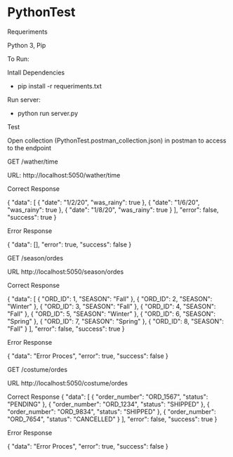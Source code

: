 # PythonTest

Requeriments

Python 3, 
Pip

To Run:

Intall Dependencies

- pip install -r requeriments.txt

Run server:

- python run server.py

Test

Open collection (PythonTest.postman_collection.json) in postman to access to the endpoint

GET /wather/time

URL: http://localhost:5050/wather/time

Correct Response

{
    "data": [
        {
            "date": "1/2/20",
            "was_rainy": true
        },
        {
            "date": "1/6/20",
            "was_rainy": true
        },
        {
            "date": "1/8/20",
            "was_rainy": true
        }
    ],
    "error": false,
    "success": true
}

Error Response 

{
    "data": [],
    "error": true,
    "success": false
}

GET /season/ordes

URL http://localhost:5050/season/ordes

Correct Response

{
    "data": [
        {
            "ORD_ID": 1,
            "SEASON": "Fall"
        },
        {
            "ORD_ID": 2,
            "SEASON": "Winter"
        },
        {
            "ORD_ID": 3,
            "SEASON": "Fall"
        },
        {
            "ORD_ID": 4,
            "SEASON": "Fall"
        },
        {
            "ORD_ID": 5,
            "SEASON": "Winter"
        },
        {
            "ORD_ID": 6,
            "SEASON": "Spring"
        },
        {
            "ORD_ID": 7,
            "SEASON": "Spring"
        },
        {
            "ORD_ID": 8,
            "SEASON": "Fall"
        }
    ],
    "error": false,
    "success": true
}

Error Response

{
    "data": "Error Proces",
    "error": true,
    "success": false
}

GET /costume/ordes

URL http://localhost:5050/costume/ordes

Correct Response 
{
    "data": [
        {
            "order_number": "ORD_1567",
            "status": "PENDING"
        },
        {
            "order_number": "ORD_1234",
            "status": "SHIPPED"
        },
        {
            "order_number": "ORD_9834",
            "status": "SHIPPED"
        },
        {
            "order_number": "ORD_7654",
            "status": "CANCELLED"
        }
    ],
    "error": false,
    "success": true
}

Error Response

{
    "data": "Error Proces",
    "error": true,
    "success": false
}

